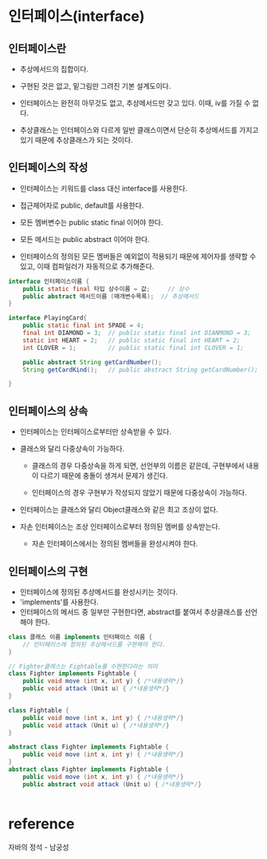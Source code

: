 # 인터페이스(interface)
## 인터페이스란
- 추상메서드의 집합이다.

- 구현된 것은 없고, 밑그림만 그려진 기본 설계도이다.
- 인터페이스는 완전히 아무것도 없고, 추상메서드만 갖고 있다. 이때, iv를 가질 수 없다.
- 추상클래스는 인터페이스와 다르게 일반 클래스이면서 단순히 추상메서드를 가지고 있기 때문에 추상클래스가 되는 것이다.

## 인터페이스의 작성
- 인터페이스는 키워드를 class 대신 interface를 사용한다.

- 접근제어자로 public, default를 사용한다.
- 모든 멤버변수는 public static final 이어야 한다.
- 모든 메서드는 public abstract 이어야 한다.
- 인터페이스의 정의된 모든 멤버들은 예외없이 적용되기 때문에 제어자를 생략할 수 있고, 이때 컴파일러가 자동적으로 추가해준다.

```java
interface 인터페이스이름 {
    public static final 타입 상수이름 = 값;     // 상수
    public abstract 메서드이름 (매개변수목록);  // 추상메서드
}
```  
```java
interface PlayingCard{
    public static final int SPADE = 4;
    final int DIAMOND = 3;  // public static final int DIANMOND = 3;
    static int HEART = 2;   // public static final int HEART = 2;
    int CLOVER = 1;         // public static final int CLOVER = 1;

    public abstract String getCardNumber();
    String getCardKind();   // public abstract String getCardNumber();

}
```

## 인터페이스의 상속
- 인터페이스는 인터페이스로부터만 상속받을 수 있다.

- 클래스와 달리 다중상속이 가능하다.
  - 클래스의 경우 다중상속을 하게 되면, 선언부의 이름은 같은데, 구현부에서 내용이 다르기 때문에 충돌이 생겨서 문제가 생긴다. 
 
  - 인터페이스의 경우 구현부가 작성되지 않았기 때문에 다중상속이 가능하다.

- 인터페이스는 클래스와 달리 Object클래스와 같은 최고 조상이 없다.
- 자손 인터페이스는 조상 인터페이스로부터 정의된 멤버를 상속받는다.
  - 자손 인터페이스에서는 정의된 멤버들을 완성시켜야 한다.

## 인터페이스의 구현
- 인터페이스에 정의된 추상메서드를 완성시키는 것이다.
- 'implements'를 사용한다.
- 인터페이스의 메서드 중 일부만 구현한다면, abstract를 붙여서 추상클래스를 선언해야 한다.
```java
class 클래스 이름 implements 인터페이스 이름 {
    // 인터페이스에 정의된 추상메서드를 구현해야 한다.
}

// Fighter클래스는 Fightable를 수현한다라는 의미
class Fighter implements Fightable { 
    public void move (int x, int y) { /*내용생략*/}
    public void attack (Unit u) { /*내용생략*/}
}
```
```java
class Fightable {
    public void move (int x, int y) { /*내용생략*/}
    public void attack (Unit u) { /*내용생략*/}
}

abstract class Fighter implements Fightable { 
    public void move (int x, int y) { /*내용생략*/}
}
abstract class Fighter implements Fightable { 
    public void move (int x, int y) { /*내용생략*/}
    public abstract void attack (Unit u) { /*내용생략*/}
    
```

# reference
자바의 정석 - 남궁성
